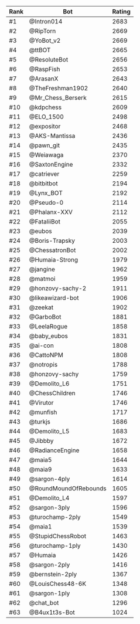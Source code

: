 Rank|Bot|Rating
---|---|---
#1|@Intron014|2683
#2|@RipTorn|2669
#3|@YoBot_v2|2669
#4|@ttBOT|2665
#5|@ResoluteBot|2656
#6|@RaspFish|2653
#7|@ArasanX|2643
#8|@TheFreshman1902|2640
#9|@Mr_Chess_Berserk|2615
#10|@kdpchess|2609
#11|@ELO_1500|2498
#12|@expositor|2468
#13|@AKS-Mantissa|2436
#14|@pawn_git|2435
#15|@Weiawaga|2370
#16|@SaxtonEngine|2332
#17|@catriever|2259
#18|@bitbitbot|2194
#19|@Lynx_BOT|2192
#20|@Pseudo-0|2114
#21|@Phalanx-XXV|2112
#22|@FataliiBot|2055
#23|@eubos|2039
#24|@Boris-Trapsky|2003
#25|@ChessatronBot|2002
#26|@Humaia-Strong|1979
#27|@jangine|1962
#28|@matmoi|1959
#29|@honzovy-sachy-2|1911
#30|@likeawizard-bot|1906
#31|@zeekat|1902
#32|@GarboBot|1881
#33|@LeelaRogue|1858
#34|@baby_eubos|1831
#35|@ai-con|1808
#36|@CattoNPM|1808
#37|@notropis|1788
#38|@honzovy-sachy|1759
#39|@Demolito_L6|1751
#40|@ChessChildren|1746
#41|@Virutor|1746
#42|@munfish|1717
#43|@turkjs|1686
#44|@Demolito_L5|1683
#45|@Jibbby|1672
#46|@RadianceEngine|1658
#47|@maia5|1644
#48|@maia9|1633
#49|@sargon-4ply|1614
#50|@RoundMoundOfRebounds|1605
#51|@Demolito_L4|1597
#52|@sargon-3ply|1596
#53|@turochamp-2ply|1549
#54|@maia1|1539
#55|@StupidChessRobot|1463
#56|@turochamp-1ply|1430
#57|@Humaia|1426
#58|@sargon-2ply|1416
#59|@bernstein-2ply|1367
#60|@LouisChess48-6K|1348
#61|@sargon-1ply|1308
#62|@chat_bot|1296
#63|@B4ux1t3s-Bot|1024
